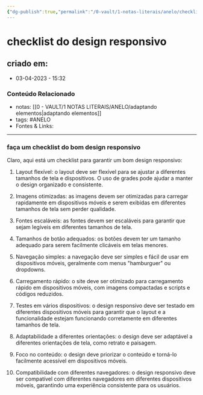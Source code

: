 ```yaml
---
{"dg-publish":true,"permalink":"/0-vault/1-notas-literais/anelo/checklist-do-design-responsivo/","tags":["ANELO"],"dgHomeLink":true,"dgShowLocalGraph":true,"dgShowFileTree":true,"dgEnableSearch":true}
---
```


# checklist do design responsivo

## criado em: 
-  03-04-2023 - 15:32

### Conteúdo Relacionado
- notas: [[0 - VAULT/1 NOTAS LITERAIS/ANELO/adaptando elementos\|adaptando elementos]]
- tags: #ANELO
- Fontes & Links: 

---

### faça um checklist do bom design responsivo

Claro, aqui está um checklist para garantir um bom design responsivo:

1.  Layout flexível: o layout deve ser flexível para se ajustar a diferentes tamanhos de tela e dispositivos. O uso de grades pode ajudar a manter o design organizado e consistente.
    
2.  Imagens otimizadas: as imagens devem ser otimizadas para carregar rapidamente em dispositivos móveis e serem exibidas em diferentes tamanhos de tela sem perder qualidade.
    
3.  Fontes escaláveis: as fontes devem ser escaláveis para garantir que sejam legíveis em diferentes tamanhos de tela.
    
4.  Tamanhos de botão adequados: os botões devem ter um tamanho adequado para serem facilmente clicáveis em telas menores.
    
5.  Navegação simples: a navegação deve ser simples e fácil de usar em dispositivos móveis, geralmente com menus "hamburguer" ou dropdowns.
    
6.  Carregamento rápido: o site deve ser otimizado para carregamento rápido em dispositivos móveis, com imagens compactadas e scripts e códigos reduzidos.
    
7.  Testes em vários dispositivos: o design responsivo deve ser testado em diferentes dispositivos móveis para garantir que o layout e a funcionalidade estejam funcionando corretamente em diferentes tamanhos de tela.
    
8.  Adaptabilidade a diferentes orientações: o design deve ser adaptável a diferentes orientações de tela, como retrato e paisagem.
    
9.  Foco no conteúdo: o design deve priorizar o conteúdo e torná-lo facilmente acessível em dispositivos móveis.
    
10.  Compatibilidade com diferentes navegadores: o design responsivo deve ser compatível com diferentes navegadores em diferentes dispositivos móveis, garantindo uma experiência consistente para os usuários.